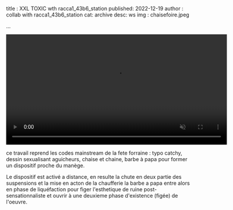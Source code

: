 title : XXL TOXIC wth racca1_43b6_station
published: 2022-12-19
author : collab with racca1_43b6_station
cat: archive
desc: ws
img : chaisefoire.jpeg

...

<video autoplay muted width="600" height=auto>
    <source src="static/img/chaisefoire_chute.mp4" type="video/mp4" />
</video>


ce travail reprend les codes mainstream de la fete forraine : typo catchy, dessin sexualisant aguicheurs, chaise et chaine, barbe à papa pour former un dispositif proche du manège.

Le dispositif est activé a distance, en resulte la chute en deux partie des suspensions et la mise en acton de la chaufferie
la barbe a papa entre alors en phase de liquéfaction pour figer l'esthetique de ruine post-sensationnaliste et ouvrir à une deuxieme phase d'existence (figée) de l'oeuvre.